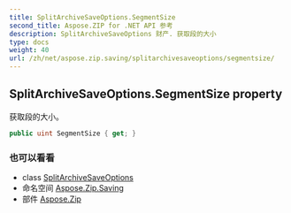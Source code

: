 ```yaml
---
title: SplitArchiveSaveOptions.SegmentSize
second_title: Aspose.ZIP for .NET API 参考
description: SplitArchiveSaveOptions 财产. 获取段的大小
type: docs
weight: 40
url: /zh/net/aspose.zip.saving/splitarchivesaveoptions/segmentsize/
---
```

## SplitArchiveSaveOptions.SegmentSize property

获取段的大小。

```csharp
public uint SegmentSize { get; }
```

### 也可以看看

* class [SplitArchiveSaveOptions](../)
* 命名空间 [Aspose.Zip.Saving](../../splitarchivesaveoptions/)
* 部件 [Aspose.Zip](../../../)


